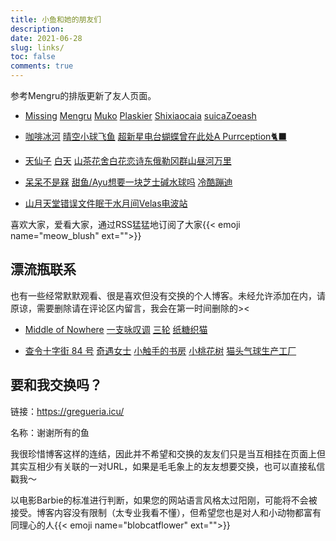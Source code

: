 ```yaml
---
title: 小鱼和她的朋友们
description:
date: 2021-06-28
slug: links/
toc: false
comments: true
---
```


<style>
.post-meta {
  display: none;
}
.post div[style] {
  display: none;
}

.content li::marker {
  content: "♡   ";
  color: var(--primary-alt);
}

a.link--external::after {
    content: " | ";
    padding: 0 0.1em; /* 调整间距大小 */
}
a.link--external:last-child::after {
    content: none;
}
html {
font-family: "Roboto Slab", Georgia, serif;
}
</style>

参考Mengru的排版更新了友人页面。

- [Missing](https://www.missingid.cloud/) 
[Mengru](https://mengru.space/) [Muko](https://oaad.iceco.icu/) [Plaskier](https://blog.plaskier.ga/)
[Shixiaocaia](https://shixiaocaia.fun) [suica](https://suicablog.cobaltkiss.blue)[Zoeash](https://writee.org/zoeash/)

- [咖啡冰河](https://blog.mysto.cyou)
[晴空](https://www.summeringway.icu/)[小球飞鱼](https://mantyke.icu/)
[超新星电台](https://supernovaradio.live/)[蝴蝶曾在此处](https://write.c7.io/tyou/)[A Purrception🐈‍⬛](https://tortie.me/)

- [天仙子](https://tianxianzi.me/) [白天](https://luoshui.icu/)
[山茶花舍](https://irithys.com/)[白花恋诗](https://trails-of-isara.vercel.app/)[东俄勒冈群山](https://houdini.eu.org/)[昼河万里](https://tothemoonriver.icu/)

- [呆呆不是槑](http://graugris.icu/)
[甜鱼/Ayu](https://ayu.land)[想要一块芝士碱水球吗](https://sunnkynews.icu/)
[冷酷蹦迪](https://www.hezicola.com/)

- [山月](https://sanguok.com/)[天堂错误文件](https://naturaleki.one/)[眠于水月间](https://sleepymoon.cyou)[Velas电波站](https://www.velasx.com)

喜欢大家，爱看大家，通过RSS猛猛地订阅了大家{{< emoji name="meow_blush" ext="">}}



## 漂流瓶联系

也有一些经常默默观看、很是喜欢但没有交换的个人博客。未经允许添加在内，请原谅，需要删除请在评论区内留言，我会在第一时间删除的><

- [Middle of Nowhere](https://notes.midofnowhere.link/) [一支咏叹调](https://turquoise.one/) [三轮](https://sanlun.bike/) [纸糖织猫](https://brsu.me/)

- [查令十字街 84 号](https://www.javis.me/) [奇遇女士](https://www.617.earth/) [小触手的书房](https://heiheihei.ca/) [小桃花树](https://strawberryxuan.icu/) [猫头气球生产工厂](https://ccaatthouse.icu/weekly)

## 要和我交换吗？

链接：https://gregueria.icu/

名称：谢谢所有的鱼

我很珍惜博客这样的连结，因此并不希望和交换的友友们只是当互相挂在页面上但其实互相少有关联的一对URL，如果是毛毛象上的友友想要交换，也可以直接私信戳我～

以电影Barbie的标准进行判断，如果您的网站语言风格太过阳刚，可能将不会被接受。博客内容没有限制（太专业我看不懂），但希望您也是对人和小动物都富有同理心的人{{< emoji name="blobcatflower" ext="">}}